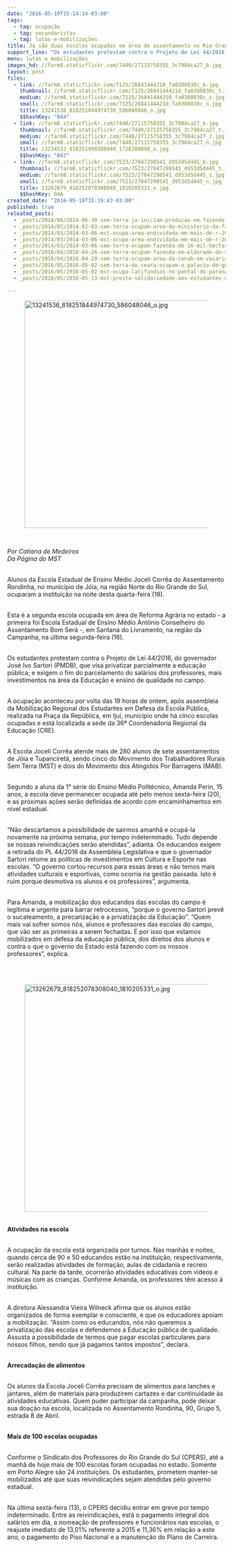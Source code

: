 ```yaml
---
date: "2016-05-19T15:14:14-03:00"
tags:
  - tag: ocupação
  - tag: secundaristas
  - tag: lutas-e-mobilizações
title: Já são duas escolas ocupadas em área de assentamento no Rio Grande do Sul
support_line: "Os estudantes protestam contra o Projeto de Lei 44/2016, do governador José Ivo Sartori (PMDB), que visa privatizar parcialmente a educação pública."
menu: lutas e mobilizações
images_hd: //farm8.staticflickr.com/7440/27115758355_3c7984ca27_b.jpg
layout: post
files:
  - link: //farm8.staticflickr.com/7125/26841444210_fa0308830c_b.jpg
    thumbnail: //farm8.staticflickr.com/7125/26841444210_fa0308830c_t.jpg
    medium: //farm8.staticflickr.com/7125/26841444210_fa0308830c_z.jpg
    small: //farm8.staticflickr.com/7125/26841444210_fa0308830c_n.jpg
    title: 13241536_818251844974730_586048046_o.jpg
    $$hashKey: "044"
  - link: //farm8.staticflickr.com/7440/27115758355_3c7984ca27_b.jpg
    thumbnail: //farm8.staticflickr.com/7440/27115758355_3c7984ca27_t.jpg
    medium: //farm8.staticflickr.com/7440/27115758355_3c7984ca27_z.jpg
    small: //farm8.staticflickr.com/7440/27115758355_3c7984ca27_n.jpg
    title: 13234533_818251998308048_1726380098_o.jpg
    $$hashKey: "047"
  - link: //farm8.staticflickr.com/7523/27047298541_d953d5d445_b.jpg
    thumbnail: //farm8.staticflickr.com/7523/27047298541_d953d5d445_t.jpg
    medium: //farm8.staticflickr.com/7523/27047298541_d953d5d445_z.jpg
    small: //farm8.staticflickr.com/7523/27047298541_d953d5d445_n.jpg
    title: 13262679_818252078308040_1810205331_o.jpg
    $$hashKey: 04A
created_date: "2016-05-19T15:19:43-03:00"
published: true
releated_posts:
  - _posts/2014/06/2014-06-30-sem-terra-ja-iniciam-producao-em-fazenda-ocupada-em-cumbe-se.md
  - _posts/2014/02/2014-02-03-sem-terra-ocupam-area-do-ministerio-da-fazenda-no-norte-de-minas-gerais.md
  - _posts/2014/03/2014-03-06-mst-ocupa-area-endividada-em-mais-de-r-200-mi-da-usina-santa-elena-em-go.md
  - _posts/2014/03/2014-03-06-mst-ocupa-area-endividada-em-mais-de-r-200-mi-da-usina-santa-elena-em-go.md-e
  - _posts/2014/03/2014-03-06-sem-terra-ocupam-fazenda-de-16-mil-hectares-em-tocantins.md
  - _posts/2016/04/2016-04-26-sem-terra-ocupam-fazenda-em-eldorado-do-sul-no-rs.md
  - _posts/2016/04/2016-04-28-sem-terra-ocupam-area-da-conab-em-vacaria-no-rs.md
  - _posts/2016/05/2016-05-02-sem-terra-do-ceara-ocupam-o-palacio-do-governo.md
  - _posts/2016/05/2016-05-02-mst-ocupa-latifundios-no-pontal-do-paranapanema.md
  - _posts/2016/05/2016-05-13-mst-presta-solidariedade-aos-estudantes-da-etec-em-taubate.md

---
```

<figure class="image"><img alt="13241536_818251844974730_586048046_o.jpg" height="525" src="//farm8.staticflickr.com/7125/26841444210_fa0308830c_b.jpg" width="700" />
<figcaption></figcaption>
</figure>

<p>&nbsp;</p>

<p><em>Por Catiana de Medeiros<br />
Da P&aacute;gina do MST</em></p>

<p><br />
Alunos da Escola Estadual de Ensino M&eacute;dio Joceli Corr&ecirc;a do Assentamento Rondinha, no munic&iacute;pio de J&oacute;ia, na regi&atilde;o Norte do Rio Grande do Sul, ocuparam a institui&ccedil;&atilde;o na noite desta quarta-feira (18).</p>

<p><br />
Esta &eacute; a segunda escola ocupada em &aacute;rea de Reforma Agr&aacute;ria no estado -&nbsp;a primeira foi Escola Estadual de Ensino M&eacute;dio Ant&ocirc;nio Conselheiro do Assentamento Bom Ser&aacute; -, em Santana do Livramento, na regi&atilde;o da Campanha, na &uacute;ltima segunda-feira (16).</p>

<p><br />
Os estudantes protestam contra o Projeto de Lei 44/2016, do governador Jos&eacute; Ivo Sartori (PMDB), que visa privatizar parcialmente a educa&ccedil;&atilde;o p&uacute;blica; e exigem o fim do parcelamento do sal&aacute;rios dos professores, mais investimentos na &aacute;rea da Educa&ccedil;&atilde;o e ensino de qualidade no campo.</p>

<p><br />
A ocupa&ccedil;&atilde;o aconteceu por volta das 19 horas de ontem, ap&oacute;s assembleia da Mobiliza&ccedil;&atilde;o Regional dos Estudantes em Defesa da Escola P&uacute;blica, realizada na Pra&ccedil;a da Rep&uacute;blica, em Iju&iacute;, munic&iacute;pio onde h&aacute; cinco escolas ocupadas e est&aacute; localizada a sede da 36&ordf; Coordenadoria Regional da Educa&ccedil;&atilde;o (CRE).</p>

<p><br />
A Escola Joceli Corr&ecirc;a atende mais de 280 alunos de sete assentamentos de J&oacute;ia e Tupanciret&atilde;, sendo cinco do Movimento dos Trabalhadores Rurais Sem Terra (MST) e dois do Movimento dos Atingidos Por Barragens (MAB).</p>

<p><br />
Segundo a aluna da 1&deg; s&eacute;rie do Ensino M&eacute;dio Polit&eacute;cnico, Amanda Perin, 15 anos, a escola deve permanecer ocupada at&eacute; pelo menos sexta-feira (20), e as pr&oacute;ximas a&ccedil;&otilde;es ser&atilde;o definidas de acordo com encaminhamentos em n&iacute;vel estadual.</p>

<p><br />
&ldquo;N&atilde;o descartamos a possibilidade de sairmos amanh&atilde; e ocup&aacute;-la novamente na pr&oacute;xima semana, por tempo indeterminado. Tudo depende se nossas reivindica&ccedil;&otilde;es ser&atilde;o atendidas&rdquo;, adianta. Os educandos exigem a retirada do PL 44/2016 da Assembleia Legislativa e que o governador Sartori retome as pol&iacute;ticas de investimentos em Cultura e Esporte nas escolas. &ldquo;O governo cortou recursos para essas &aacute;reas e n&atilde;o temos mais atividades culturais e esportivas, como ocorria na gest&atilde;o passada. Isto &eacute; ruim porque desmotiva os alunos e os professores&rdquo;, argumenta.</p>

<p><br />
Para Amanda, a mobiliza&ccedil;&atilde;o dos educandos das escolas do campo &eacute; leg&iacute;tima e urgente para barrar retrocessos, &ldquo;porque o governo Sartori prev&ecirc; o sucateamento, a precariza&ccedil;&atilde;o e a privatiza&ccedil;&atilde;o da Educa&ccedil;&atilde;o&rdquo;. &ldquo;Quem mais vai sofrer somos n&oacute;s, alunos e professores das escolas do campo, que v&atilde;o ser as primeiras a serem fechadas. &Eacute; por isso que estamos mobilizados em defesa da educa&ccedil;&atilde;o p&uacute;blica, dos direitos dos alunos e contra o que o governo do Estado est&aacute; fazendo com os nossos professores&rdquo;, explica.</p>

<p><br />
&nbsp;</p>

<figure class="image"><img alt="13262679_818252078308040_1810205331_o.jpg" height="525" src="//farm8.staticflickr.com/7523/27047298541_d953d5d445_b.jpg" width="700" />
<figcaption></figcaption>
</figure>

<p><br />
<strong>Atividades na escola</strong></p>

<p><br />
A ocupa&ccedil;&atilde;o da escola est&aacute; organizada por turnos. Nas manh&atilde;s e noites, quando cerca de 90 e 50 educandos est&atilde;o na institui&ccedil;&atilde;o, respectivamente, ser&atilde;o realizadas atividades de forma&ccedil;&atilde;o, aulas de cidadania e recreio cultural. Na parte da tarde, ocorrer&atilde;o atividades educativas com v&iacute;deos e m&uacute;sicas com as crian&ccedil;as. Conforme Amanda, os professores t&ecirc;m acesso &agrave; institui&ccedil;&atilde;o.</p>

<p><br />
A diretora Alessandra Vieira Wilneck afirma que os alunos est&atilde;o organizados de forma exemplar e consciente, e que os educadores apoiam a mobiliza&ccedil;&atilde;o. &ldquo;Assim como os educandos, n&oacute;s n&atilde;o queremos a privatiza&ccedil;&atilde;o das escolas e defendemos a Educa&ccedil;&atilde;o p&uacute;blica de qualidade. Assusta a possibilidade de termos que pagar escolas particulares para nossos filhos, sendo que j&aacute; pagamos tantos impostos&rdquo;, declara.</p>

<p><br />
<strong>Arrecada&ccedil;&atilde;o de alimentos</strong></p>

<p><br />
Os alunos da Escola Joceli Corr&ecirc;a precisam de alimentos para lanches e jantares, al&eacute;m de materiais para produzirem cartazes e dar continuidade &agrave;s atividades educativas. Quem puder participar da campanha, pode deixar sua doa&ccedil;&atilde;o na escola, localizada no Assentamento Rondinha, 90, Grupo 5, estrada 8 de Abril.</p>

<p><br />
<strong>Mais de 100 escolas ocupadas</strong></p>

<p><br />
Conforme o Sindicato dos Professores do Rio Grande do Sul (CPERS), at&eacute; a manh&atilde; de hoje mais de 100 escolas foram ocupadas no estado. Somente em Porto Alegre s&atilde;o 24 institui&ccedil;&otilde;es. Os estudantes, prometem manter-se mobilizados at&eacute; que suas reivindica&ccedil;&otilde;es sejam atendidas pelo governo estadual.</p>

<p><br />
Na &uacute;ltima sexta-feira (13), o CPERS decidiu entrar em greve por tempo indeterminado. Entre as reivindica&ccedil;&otilde;es, est&aacute; o pagamento integral dos sal&aacute;rios em dia, a nomea&ccedil;&atilde;o de professores e funcion&aacute;rios nas escolas, o reajuste imediato de 13,01% referente a 2015 e 11,36% em rela&ccedil;&atilde;o a este ano, o pagamento do Piso Nacional e a manuten&ccedil;&atilde;o do Plano de Carreira.</p>
